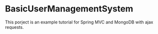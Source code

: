 # BasicUserManagementSystem
This porject is an example tutorial for Spring MVC and MongoDB with ajax requests.
